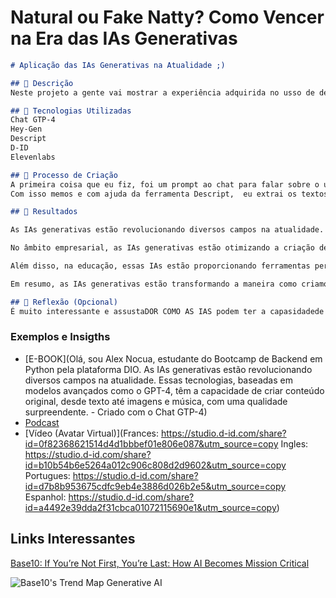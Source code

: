 # Natural ou Fake Natty? Como Vencer na Era das IAs Generativas



```markdown
# Aplicação das IAs Generativas na Atualidade ;)

## 📒 Descrição
Neste projeto a gente vai mostrar a experiência adquirida no usso de deiferntes IAs Gerativas, testando algumas delas e conheciando a sua grande usabilidade no mundo.

## 🤖 Tecnologias Utilizadas
Chat GTP-4
Hey-Gen
Descript
D-ID
Elevenlabs

## 🧐 Processo de Criação
A primeira coisa que eu fiz, foi um prompt ao chat para falar sobre o usa das IAs Geartivas na Actualidade, e com I-ID gerei meu propio Avatar com quatro exeplos falando em os idiomas frances, portugues, espanhol e ingles.
Com isso memos e com ajuda da ferramenta Descript,  eu extrai os textos do video.

## 🚀 Resultados

As IAs generativas estão revolucionando diversos campos na atualidade. Essas tecnologias, baseadas em modelos avançados como o GPT-4, têm a capacidade de criar conteúdo original, desde texto até imagens e música, com uma qualidade surpreendente.

No âmbito empresarial, as IAs generativas estão otimizando a criação de conteúdo publicitário e de marketing, gerando descrições de produtos, artigos de blog e campanhas completas de maneira eficiente. No setor de saúde, são utilizadas para criar modelos preditivos e gerar dados sintéticos que ajudam na pesquisa e desenvolvimento de tratamentos.

Além disso, na educação, essas IAs estão proporcionando ferramentas personalizadas de aprendizado, adaptando o conteúdo educativo às necessidades individuais de cada estudante. A capacidade dessas IAs de entender e gerar linguagem natural também está melhorando a interação humano-computador, facilitando a criação de assistentes virtuais mais sofisticados e eficazes.

Em resumo, as IAs generativas estão transformando a maneira como criamos e consumimos conteúdo, trazendo novas oportunidades e desafios em múltiplas indústrias.

## 💭 Reflexão (Opcional)
É muito interessante e assustaDOR COMO AS IAS podem ter a capasidadede criar conteudo falso suplantando a nossa identidade, opinho que o usso destas tecnologias tem que ser de usso cuidadoso, ja que com elas podem-se suplantar as identidades das pessoas para finais de maldade. 
```

### Exemplos e Insigths

- [E-BOOK](Olá, sou Alex Nocua, estudante do Bootcamp de Backend em Python pela plataforma DIO. As IAs generativas estão revolucionando diversos campos na atualidade. Essas tecnologias, baseadas em modelos avançados como o GPT-4, têm a capacidade de criar conteúdo original, desde texto até imagens e música, com uma qualidade surpreendente. - Criado com o Chat GTP-4)
- [Podcast](/exemplos/PODCAST.md)
- [Vídeo (Avatar Virtual)](Frances: https://studio.d-id.com/share?id=0f82368621514d4d1bbbef01e806e087&utm_source=copy
Ingles: https://studio.d-id.com/share?id=b10b54b6e5264a012c906c808d2d9602&utm_source=copy
Portugues: https://studio.d-id.com/share?id=d7b8b953675cdfc9eb4e3886d026b2e5&utm_source=copy
Espanhol: https://studio.d-id.com/share?id=a4492e39dda2f31cbca01072115690e1&utm_source=copy)

## Links Interessantes

[Base10: If You’re Not First, You’re Last: How AI Becomes Mission Critical](https://base10.vc/post/generative-ai-mission-critical/)

![Base10's Trend Map Generative AI](https://github.com/digitalinnovationone/lab-natty-or-not/assets/730492/f4df26e8-f8f7-4419-8252-c69d73ea930c)
